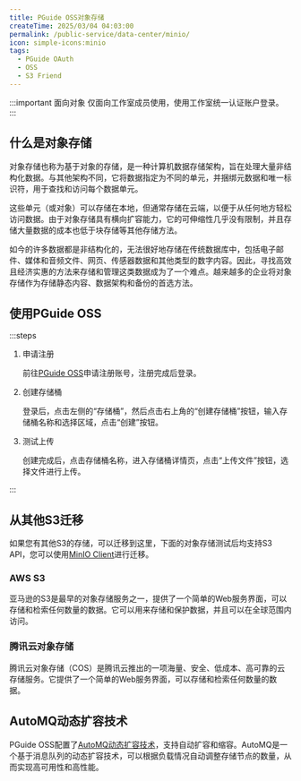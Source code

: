```yaml
---
title: PGuide OSS对象存储
createTime: 2025/03/04 04:03:00
permalink: /public-service/data-center/minio/
icon: simple-icons:minio
tags:
  - PGuide OAuth
  - OSS
  - S3 Friend
---
```


:::important 面向对象
仅面向工作室成员使用，使用工作室统一认证账户登录。
:::

## 什么是对象存储
对象存储也称为基于对象的存储，是一种计算机数据存储架构，旨在处理大量非结构化数据。与其他架构不同，它将数据指定为不同的单元，并捆绑元数据和唯一标识符，用于查找和访问每个数据单元。

这些单元（或对象）可以存储在本地，但通常存储在云端，以便于从任何地方轻松访问数据。由于对象存储具有横向扩容能力，它的可伸缩性几乎没有限制，并且存储大量数据的成本也低于块存储等其他存储方法。

如今的许多数据都是非结构化的，无法很好地存储在传统数据库中，包括电子邮件、媒体和音频文件、网页、传感器数据和其他类型的数字内容。因此，寻找高效且经济实惠的方法来存储和管理这类数据成为了一个难点。越来越多的企业将对象存储作为存储静态内容、数据架构和备份的首选方法。

## 使用PGuide OSS

:::steps

1. 申请注册

   前往[PGuide OSS](https://oss.pguide.studio)申请注册账号，注册完成后登录。

2. 创建存储桶

    登录后，点击左侧的“存储桶”，然后点击右上角的“创建存储桶”按钮，输入存储桶名称和选择区域，点击“创建”按钮。
3. 测试上传

    创建完成后，点击存储桶名称，进入存储桶详情页，点击“上传文件”按钮，选择文件进行上传。

:::

## 从其他S3迁移

如果您有其他S3的存储，可以迁移到这里，下面的对象存储测试后均支持S3 API，您可以使用[MinIO Client](https://docs.min.io/docs/minio-client-quickstart-guide.html)进行迁移。



### AWS S3

亚马逊的S3是最早的对象存储服务之一，提供了一个简单的Web服务界面，可以存储和检索任何数量的数据。它可以用来存储和保护数据，并且可以在全球范围内访问。

### 腾讯云对象存储

腾讯云对象存储（COS）是腾讯云推出的一项海量、安全、低成本、高可靠的云存储服务。它提供了一个简单的Web服务界面，可以存储和检索任何数量的数据。

## AutoMQ动态扩容技术

PGuide OSS配置了[AutoMQ动态扩容技术](https://www.automq.com/docs/zh/automq/architecture/technical-advantage/scale-outin-in-seconds)，支持自动扩容和缩容。AutoMQ是一个基于消息队列的动态扩容技术，可以根据负载情况自动调整存储节点的数量，从而实现高可用性和高性能。
